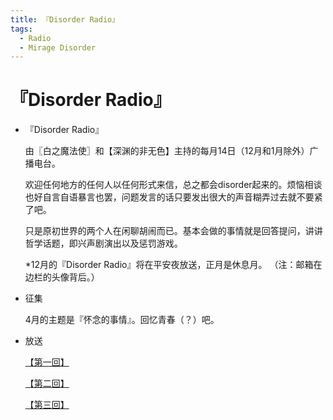 ```yaml
---
title: 『Disorder Radio』
tags:
  - Radio
  - Mirage Disorder
---
```


# 『Disorder Radio』

- 『Disorder Radio』

   由〖白之魔法使〗和【深渊的非无色】主持的每月14日（12月和1月除外）广播电台。

   欢迎任何地方的任何人以任何形式来信，总之都会disorder起来的。烦恼相谈也好自言自语暴言也罢，问题发言的话只要发出很大的声音糊弄过去就不要紧了吧。

   只是原初世界的两个人在闲聊胡闹而已。基本会做的事情就是回答提问，讲讲哲学话题，即兴声剧演出以及惩罚游戏。

   *12月的『Disorder Radio』将在平安夜放送，正月是休息月。
   （注：邮箱在边栏的头像背后。）



- 征集

     4月的主题是『怀念的事情』。回忆青春（？）吧。


- 放送

    [【第一回】](https://luciasnote.space/_posts/2020-12-24-Disorder-Radio-1/)
    
    
    [【第二回】](https://luciasnote.space/_posts/2021-02-14-Disorder-Radio-2/)


    [【第三回】](https://luciasnote.space/_posts/2021-03-14-Disorder-Radio-3/)
    

